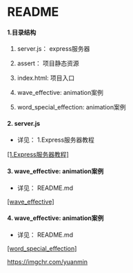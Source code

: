 # README 

#### 1.目录结构

1. server.js： express服务器

2. assert： 项目静态资源

3. index.html: 项目入口

4. wave_effective: animation案例

5. word_special_effection: animation案例

#### 2. server.js

- 详见： 1.Express服务器教程

[[1.Express服务器教程]](https://web-dolphin.github.io/2020/10/28/Node/Express/Tutorials/1%E3%80%82%20Express%E6%9C%8D%E5%8A%A1%E5%99%A8%E6%95%99%E7%A8%8B/)

#### 3. wave_effective: animation案例

- 详见： README.md

[[wave_effective]](https://github.com/web-dolphin/calc_var/tree/main/assert/wave_effective)


#### 4. wave_effective: animation案例

- 详见： README.md

[[word_special_effection]](https://github.com/web-dolphin/calc_var/tree/main/assert/word_special_effection)


https://imgchr.com/yuanmin


